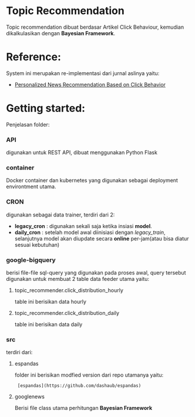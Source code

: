 # Topic Recommendation

Topic recommendation dibuat berdasar Artikel Click Behaviour, kemudian dikalkulasikan dengan **Bayesian Framework**.

# Reference:
System ini merupakan re-implementasi dari jurnal aslinya yaitu:

* [Personalized News Recommendation Based on Click Behavior](https://static.googleusercontent.com/media/research.google.com/en//pubs/archive/35599.pdf)

# Getting started:
Penjelasan folder:

### API
digunakan untuk REST API, dibuat menggunakan Python Flask

### container
Docker container dan kubernetes yang digunakan sebagai deployment environtment utama.

### CRON
digunakan sebagai data trainer, terdiri dari 2:
- **legacy_cron** : digunakan sekali saja ketika insiasi **model**.
- **daily_cron** : setelah model awal diinisiasi dengan *legacy_train*, selanjutnya model akan diupdate secara **online** per-jam(atau bisa diatur sesuai kebutuhan)

### google-bigquery
berisi file-file sql-query yang digunakan pada proses awal, query tersebut digunakan untuk membuat 2 table data feeder utama yaitu:
1. topic_recommender.click_distribution_hourly

    table ini berisikan data hourly

2. topic_recommender.click_distribution_daily

    table ini berisikan data daily

### src
terdiri dari:
1. espandas

    folder ini berisikan modfied version dari repo utamanya yaitu:

        [espandas](https://github.com/dashaub/espandas)

2. googlenews

    Berisi file class utama perhitungan **Bayesian Framework**
